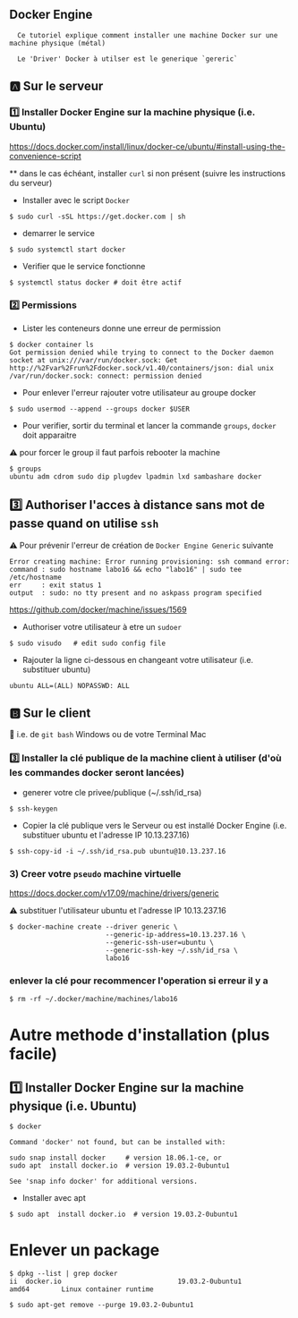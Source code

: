 ## Docker Engine

```
  Ce tutoriel explique comment installer une machine Docker sur une machine physique (métal)

  Le 'Driver' Docker à utilser est le generique `gereric`
```

## :a: Sur le serveur

### :one: Installer Docker Engine sur la machine physique (i.e. Ubuntu)

https://docs.docker.com/install/linux/docker-ce/ubuntu/#install-using-the-convenience-script

** dans le cas échéant, installer `curl` si non présent (suivre les instructions du serveur)

* Installer avec le script `Docker`

```
$ sudo curl -sSL https://get.docker.com | sh
```

* demarrer le service

```
$ sudo systemctl start docker
```

* Verifier que le service fonctionne

```
$ systemctl status docker # doit être actif
```

### :two: Permissions

* Lister les conteneurs donne une erreur de permission

```
$ docker container ls
Got permission denied while trying to connect to the Docker daemon socket at unix:///var/run/docker.sock: Get http://%2Fvar%2Frun%2Fdocker.sock/v1.40/containers/json: dial unix /var/run/docker.sock: connect: permission denied
```

* Pour enlever l'erreur rajouter votre utilisateur au groupe docker

```
$ sudo usermod --append --groups docker $USER
```

* Pour verifier, sortir du terminal et lancer la commande `groups`, `docker` doit apparaitre

:warning: pour forcer le group il faut parfois rebooter la machine

```
$ groups
ubuntu adm cdrom sudo dip plugdev lpadmin lxd sambashare docker
```

## :three: Authoriser l'acces à distance sans mot de passe quand on utilise `ssh`

:warning: Pour prévenir l'erreur de création de `Docker Engine Generic` suivante

```
Error creating machine: Error running provisioning: ssh command error:
command : sudo hostname labo16 && echo "labo16" | sudo tee /etc/hostname
err     : exit status 1
output  : sudo: no tty present and no askpass program specified
```

https://github.com/docker/machine/issues/1569

* Authoriser votre utilisateur à etre un `sudoer`

```
$ sudo visudo   # edit sudo config file
```

  - Rajouter la ligne ci-dessous en changeant votre utilisateur (i.e. substituer ubuntu)

  ```
  ubuntu ALL=(ALL) NOPASSWD: ALL
  ```

## :b: Sur le client 

:bookmark: i.e. de `git bash` Windows ou de votre Terminal Mac

### :three: Installer la clé publique de la machine client à utiliser (d'où les commandes docker seront lancées) 

* generer votre cle privee/publique (~/.ssh/id_rsa)

```
$ ssh-keygen
```

* Copier la clé publique vers le Serveur ou est installé Docker Engine (i.e. substituer ubuntu et l'adresse IP 10.13.237.16)

```
$ ssh-copy-id -i ~/.ssh/id_rsa.pub ubuntu@10.13.237.16  
```

### 3) Creer votre `pseudo` machine virtuelle

https://docs.docker.com/v17.09/machine/drivers/generic

:warning: substituer l'utilisateur ubuntu et l'adresse IP 10.13.237.16

```
$ docker-machine create --driver generic \
                        --generic-ip-address=10.13.237.16 \
                        --generic-ssh-user=ubuntu \
                        --generic-ssh-key ~/.ssh/id_rsa \
                        labo16
```

### enlever la clé pour recommencer l'operation si erreur il y a

```
$ rm -rf ~/.docker/machine/machines/labo16
```



# Autre methode d'installation (plus facile)


## :one: Installer Docker Engine sur la machine physique (i.e. Ubuntu)


```
$ docker

Command 'docker' not found, but can be installed with:

sudo snap install docker     # version 18.06.1-ce, or
sudo apt  install docker.io  # version 19.03.2-0ubuntu1

See 'snap info docker' for additional versions.
```


* Installer avec apt

```
$ sudo apt  install docker.io  # version 19.03.2-0ubuntu1
```





# Enlever un package

```
$ dpkg --list | grep docker
ii  docker.io                             19.03.2-0ubuntu1                        amd64        Linux container runtime
```

```
$ sudo apt-get remove --purge 19.03.2-0ubuntu1
```
